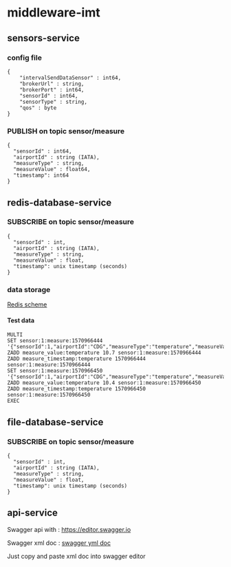# middleware-imt

## sensors-service

### config file 

```
{
    "intervalSendDataSensor" : int64,
    "brokerUrl" : string,
    "brokerPort" : int64,
    "sensorId" : int64,
    "sensorType" : string,
    "qos" : byte
}
```

### PUBLISH on topic sensor/measure

```
{
  "sensorId" : int64,
  "airportId" : string (IATA), 
  "measureType" : string,
  "measureValue" : float64,
  "timestamp": int64
}
```

## redis-database-service 

### SUBSCRIBE on topic sensor/measure
```
{
  "sensorId" : int,
  "airportId" : string (IATA), 
  "measureType" : string,
  "measureValue" : float,
  "timestamp": unix timestamp (seconds)
}
```

### data storage 

[Redis scheme](https://github.com/Wathis/middleware-imt/blob/develop/docs/redis_scheme.png)

#### Test data

```
MULTI
SET sensor:1:measure:1570966444 '{"sensorId":1,"airportId":"CDG","measureType":"temperature","measureValue":10.7,"timestamp":1570966444}'
ZADD measure_value:temperature 10.7 sensor:1:measure:1570966444
ZADD measure_timestamp:temperature 1570966444 sensor:1:measure:1570966444
SET sensor:1:measure:1570966450 '{"sensorId":1,"airportId":"CDG","measureType":"temperature","measureValue":10.4,"timestamp":1570966450}'
ZADD measure_value:temperature 10.4 sensor:1:measure:1570966450
ZADD measure_timestamp:temperature 1570966450 sensor:1:measure:1570966450
EXEC
```


## file-database-service 

### SUBSCRIBE on topic sensor/measure
```
{
  "sensorId" : int,
  "airportId" : string (IATA), 
  "measureType" : string,
  "measureValue" : float,
  "timestamp": unix timestamp (seconds)
}
```


## api-service 

Swagger api with : https://editor.swagger.io

Swagger xml doc : [swagger yml doc](https://github.com/Wathis/middleware-imt/blob/develop/api-service/docs/swagger.yaml)

Just copy and paste xml doc into swagger editor



